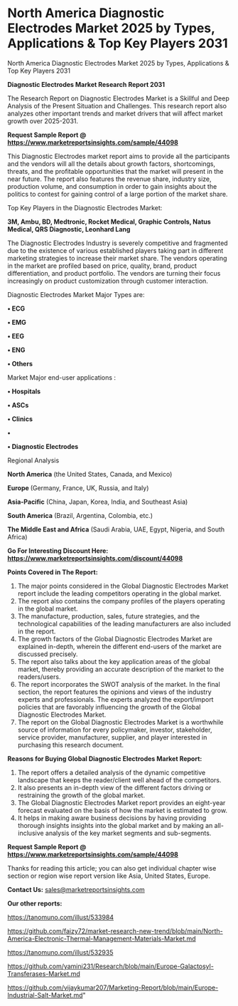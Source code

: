 # North America Diagnostic Electrodes Market 2025 by Types, Applications & Top Key Players 2031
North America Diagnostic Electrodes Market 2025 by Types, Applications & Top Key Players 2031

<strong>Diagnostic Electrodes Market Research Report 2031</strong>

The Research Report on Diagnostic Electrodes Market is a Skillful and Deep Analysis of the Present Situation and Challenges. This research report also analyzes other important trends and market drivers that will affect market growth over 2025-2031.

<strong>Request Sample Report @ <a href=https://www.marketreportsinsights.com/sample/44098>https://www.marketreportsinsights.com/sample/44098</a></strong>

This Diagnostic Electrodes market report aims to provide all the participants and the vendors will all the details about growth factors, shortcomings, threats, and the profitable opportunities that the market will present in the near future. The report also features the revenue share, industry size, production volume, and consumption in order to gain insights about the politics to contest for gaining control of a large portion of the market share.

Top Key Players in the Diagnostic Electrodes Market:

<strong>3M, Ambu, BD, Medtronic, Rocket Medical, Graphic Controls, Natus Medical, QRS Diagnostic, Leonhard Lang</strong>

The Diagnostic Electrodes Industry is severely competitive and fragmented due to the existence of various established players taking part in different marketing strategies to increase their market share. The vendors operating in the market are profiled based on price, quality, brand, product differentiation, and product portfolio. The vendors are turning their focus increasingly on product customization through customer interaction.

Diagnostic Electrodes Market Major Types are:

<strong>•  ECG

•  EMG

•  EEG

•  ENG

•  Others</strong>

Market Major end-user applications :

<strong>•  Hospitals

•  ASCs

•  Clinics

•  

•  Diagnostic Electrodes</strong>

Regional Analysis

</u><strong><b>North America</b></strong> (the United States, Canada, and Mexico)

<strong><b>Europe </b></strong>(Germany, France, UK, Russia, and Italy)

<strong><b>Asia-Pacific</b></strong> (China, Japan, Korea, India, and Southeast Asia)

<strong><b>South America</b></strong> (Brazil, Argentina, Colombia, etc.)

<strong><b>The Middle East and Africa</b></strong> (Saudi Arabia, UAE, Egypt, Nigeria, and South Africa)

<strong>Go For Interesting Discount Here: <a href=https://www.marketreportsinsights.com/discount/44098>https://www.marketreportsinsights.com/discount/44098</a></strong>

<strong>Points Covered in The Report:</strong>
<ol>
  <li>The major points considered in the Global Diagnostic Electrodes Market report include the leading competitors operating in the global market.</li>
  <li>The report also contains the company profiles of the players operating in the global market.</li>
  <li>The manufacture, production, sales, future strategies, and the technological capabilities of the leading manufacturers are also included in the report.</li>
  <li>The growth factors of the Global Diagnostic Electrodes Market are explained in-depth, wherein the different end-users of the market are discussed precisely.</li>
  <li>The report also talks about the key application areas of the global market, thereby providing an accurate description of the market to the readers/users.</li>
  <li>The report incorporates the SWOT analysis of the market. In the final section, the report features the opinions and views of the industry experts and professionals. The experts analyzed the export/import policies that are favorably influencing the growth of the Global Diagnostic Electrodes Market.</li>
  <li>The report on the Global Diagnostic Electrodes Market is a worthwhile source of information for every policymaker, investor, stakeholder, service provider, manufacturer, supplier, and player interested in purchasing this research document.</li>
</ol>
<strong>Reasons for Buying Global Diagnostic Electrodes Market Report:</strong>

<ol>
  <li>The report offers a detailed analysis of the dynamic competitive landscape that keeps the reader/client well ahead of the competitors.</li>
  <li>It also presents an in-depth view of the different factors driving or restraining the growth of the global market.</li>
  <li>The Global Diagnostic Electrodes Market report provides an eight-year forecast evaluated on the basis of how the market is estimated to grow.</li>
  <li>It helps in making aware business decisions by having providing thorough insights insights into the global market and by making an all-inclusive analysis of the key market segments and sub-segments.</li>
</ol>
<strong>Request Sample Report @ <a href=https://www.marketreportsinsights.com/sample/44098>https://www.marketreportsinsights.com/sample/44098</a></strong>


Thanks for reading this article; you can also get individual chapter wise section or region wise report version like Asia, United States, Europe.

<strong>Contact Us:</strong>
sales@marketreportsinsights.com

<strong>Our other reports:</strong>

<a href=https://tanomuno.com/illust/533984>https://tanomuno.com/illust/533984</a>

<a href=https://github.com/faizy72/market-research-new-trend/blob/main/North-America-Electronic-Thermal-Management-Materials-Market.md>https://github.com/faizy72/market-research-new-trend/blob/main/North-America-Electronic-Thermal-Management-Materials-Market.md</a>

<a href=https://tanomuno.com/illust/532935>https://tanomuno.com/illust/532935</a>

<a href=https://github.com/yamini231/Research/blob/main/Europe-Galactosyl-Transferases-Market.md>https://github.com/yamini231/Research/blob/main/Europe-Galactosyl-Transferases-Market.md</a>

<a href=https://github.com/vijaykumar207/Marketing-Report/blob/main/Europe-Industrial-Salt-Market.md>https://github.com/vijaykumar207/Marketing-Report/blob/main/Europe-Industrial-Salt-Market.md</a>"
